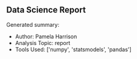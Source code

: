 ## Data Science Report

Generated summary:

- Author: Pamela Harrison
- Analysis Topic: report
- Tools Used: ['numpy', 'statsmodels', 'pandas']
